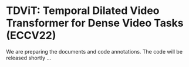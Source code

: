 # TDViT: Temporal Dilated Video Transformer for Dense Video Tasks (ECCV22)

We are preparing the documents and code annotations. The code will be released shortly ...